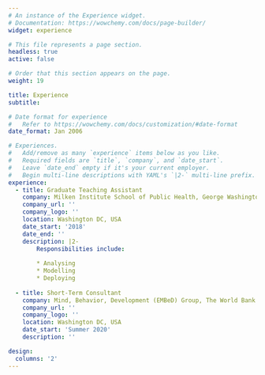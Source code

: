 ```yaml
---
# An instance of the Experience widget.
# Documentation: https://wowchemy.com/docs/page-builder/
widget: experience

# This file represents a page section.
headless: true
active: false

# Order that this section appears on the page.
weight: 19

title: Experience
subtitle:

# Date format for experience
#   Refer to https://wowchemy.com/docs/customization/#date-format
date_format: Jan 2006

# Experiences.
#   Add/remove as many `experience` items below as you like.
#   Required fields are `title`, `company`, and `date_start`.
#   Leave `date_end` empty if it's your current employer.
#   Begin multi-line descriptions with YAML's `|2-` multi-line prefix.
experience:
  - title: Graduate Teaching Assistant
    company: Milken Institute School of Public Health, George Washington University
    company_url: ''
    company_logo: ''
    location: Washington DC, USA
    date_start: '2018'
    date_end: ''
    description: |2-
        Responsibilities include:
        
        * Analysing
        * Modelling
        * Deploying
        
  - title: Short-Term Consultant
    company: Mind, Behavior, Development (EMBeD) Group, The World Bank
    company_url: ''
    company_logo: ''
    location: Washington DC, USA
    date_start: 'Summer 2020'
    description: ''

design:
  columns: '2'
---
```

